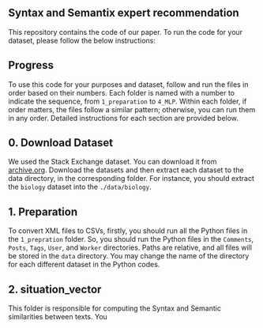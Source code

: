 ## Syntax and Semantix expert recommendation
This repository contains the code of our paper. To run the code for your dataset, please follow the below instructions:

## Progress
To use this code for your purposes and dataset, follow and run the files in order based on their numbers. Each folder is named with a number to indicate the sequence, from `1_preparation` to `4_MLP`. Within each folder, if order matters, the files follow a similar pattern; otherwise, you can run them in any order. Detailed instructions for each section are provided below.

## 0. Download Dataset
We used the Stack Exchange dataset. You can download it from [archive.org](https://archive.org/details/stackexchange). Download the datasets and then extract each dataset to the data directory, in the corresponding folder. For instance, you should extract the `biology` dataset into the `./data/biology`.

## 1. Preparation
To convert XML files to CSVs, firstly, you should run all the Python files in the `1_prepration` folder. So, you should run the Python files in the `Comments`, `Posts`, `Tags`, `User`, and `Worker` directories. Paths are relative, and all files will be stored in the `data` directory. You may change the name of the directory for each different dataset in the Python codes.

## 2. situation_vector
This folder is responsible for computing the Syntax and Semantic similarities between texts. You 

